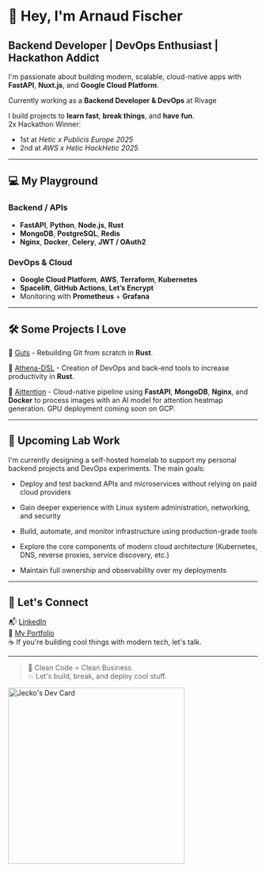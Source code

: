 # 👋 Hey, I'm Arnaud Fischer 

## Backend Developer | DevOps Enthusiast  | Hackathon Addict

 I'm passionate about building modern, scalable, cloud-native apps with **FastAPI**, **Nuxt.js**, and **Google Cloud Platform**.

 Currently working as a **Backend Developer & DevOps** at Rivage

 I build projects to **learn fast**, **break things**, and **have fun**.  
 2x Hackathon Winner:
- 1st at *Hetic x Publicis Europe 2025*
- 2nd at *AWS x Hetic HackHetic 2025*

---

## 💻 My Playground

###  Backend / APIs
- **FastAPI**, **Python**, **Node.js**, **Rust**
- **MongoDB**, **PostgreSQL**, **Redis**
- **Nginx**, **Docker**, **Celery**, **JWT / OAuth2**


###  DevOps & Cloud
- **Google Cloud Platform**, **AWS**, **Terraform**, **Kubernetes**
- **Spacelift**, **GitHub Actions**, **Let’s Encrypt**
- Monitoring with **Prometheus** + **Grafana**

---

## 🛠️ Some Projects I Love
🔹 [Guts](https://github.com/Jeck0v/Guts) - Rebuilding Git from scratch in **Rust**.

🔹 [Athena-DSL](https://github.com/Jeck0v/PUBLIC-Athena-Tools) - Creation of DevOps and back-end tools to increase productivity in **Rust**.

🔹 [Aittention](https://github.com/Kae134/Aittention) - Cloud-native pipeline using **FastAPI**, **MongoDB**, **Nginx**, and **Docker** to process images with an AI model for attention heatmap generation. GPU deployment coming soon on GCP.

--- 

## 🧪 Upcoming Lab Work

I'm currently designing a self-hosted homelab to support my personal backend projects and DevOps experiments. 
The main goals:

- Deploy and test backend APIs and microservices without relying on paid cloud providers

- Gain deeper experience with Linux system administration, networking, and security

- Build, automate, and monitor infrastructure using production-grade tools

- Explore the core components of modern cloud architecture (Kubernetes, DNS, reverse proxies, service discovery, etc.)

- Maintain full ownership and observability over my deployments

---

## 💬 Let's Connect
📬 [LinkedIn](https://www.linkedin.com/in/arnaud-fischer-9616332a2/) <br>
🐙 [My Portfolio](https://arnaudfischer.netlify.app/) <br>
☕ If you're building cool things with modern tech, let's talk.


---

> 🧼 Clean Code = Clean Business  
> 💥 Let's build, break, and deploy cool stuff.

<a href="https://app.daily.dev/jeck0v"><img src="https://api.daily.dev/devcards/v2/KOsvs7jhWtE129hYPtNma.png?type=default&r=0ln" width="356" alt="Jecko's Dev Card"/></a>
